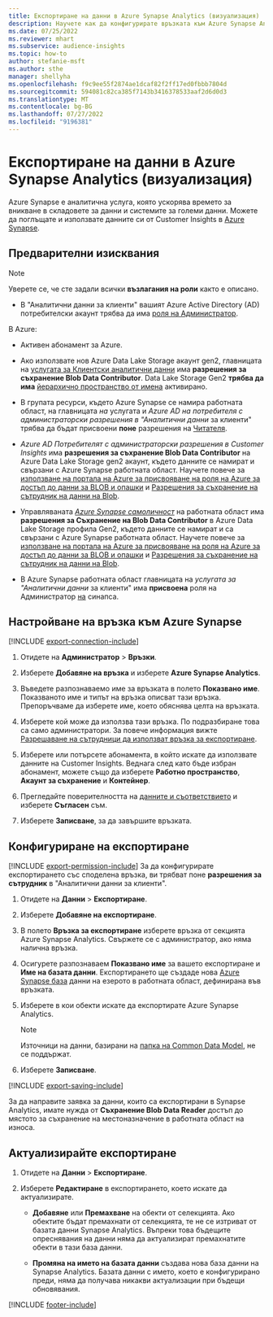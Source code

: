 ```yaml
---
title: Експортиране на данни в Azure Synapse Analytics (визуализация)
description: Научете как да конфигурирате връзката към Azure Synapse Analytics.
ms.date: 07/25/2022
ms.reviewer: mhart
ms.subservice: audience-insights
ms.topic: how-to
author: stefanie-msft
ms.author: sthe
manager: shellyha
ms.openlocfilehash: f9c9ee55f2874ae1dcaf82f2ff17ed0fbbb7804d
ms.sourcegitcommit: 594081c82ca385f7143b3416378533aaf2d6d0d3
ms.translationtype: MT
ms.contentlocale: bg-BG
ms.lasthandoff: 07/27/2022
ms.locfileid: "9196381"
---
```

# <a name="export-data-to-azure-synapse-analytics-preview"></a>Експортиране на данни в Azure Synapse Analytics (визуализация)

Azure Synapse е аналитична услуга, която ускорява времето за вникване в складовете за данни и системите за големи данни. Можете да поглъщате и използвате данните си от Customer Insights в [Azure Synapse](/azure/synapse-analytics/overview-what-is).

## <a name="prerequisites"></a>Предварителни изисквания

> [!NOTE]
> Уверете се, че сте задали всички **възлагания на роли** както е описано.

- В "Аналитични данни за клиенти" вашият Azure Active Directory (AD) потребителски акаунт трябва да има [роля на Администратор](permissions.md#assign-roles-and-permissions).

В Azure:

- Активен абонамент за Azure.

- Ако използвате нов Azure Data Lake Storage акаунт gen2, главницата на [услугата за Клиентски аналитични данни](connect-service-principal.md) има **разрешения за съхранение Blob Data Contributor**. Data Lake Storage Gen2 **трябва да има** [ йерархично пространство от имена](/azure/storage/blobs/data-lake-storage-namespace) активирано.

- В групата ресурси, където Azure Synapse се намира работната област, на главницата *на* услугата и *Azure AD на потребителя с администраторски разрешения в "Аналитични данни* за клиенти" трябва да бъдат присвоени **поне** разрешения на [Читателя](/azure/role-based-access-control/role-assignments-portal).

- *Azure AD Потребителят с администраторски разрешения в Customer Insights* има **разрешения за съхранение Blob Data Contributor** на Azure Data Lake Storage gen2 акаунт, където данните се намират и свързани с Azure Synapse работната област. Научете повече за [използване на портала на Azure за присвояване на роля на Azure за достъп до данни за BLOB и опашки](/azure/storage/common/storage-auth-aad-rbac-portal) и [Разрешения за съхранение на сътрудник на данни на Blob](/azure/role-based-access-control/built-in-roles#storage-blob-data-contributor).

- Управляваната *[Azure Synapse самоличност](/azure/synapse-analytics/security/synapse-workspace-managed-identity)* на работната област има **разрешения за Съхранение на Blob Data Contributor** в Azure Data Lake Storage профила Gen2, където данните се намират и са свързани с Azure Synapse работната област. Научете повече за [използване на портала на Azure за присвояване на роля на Azure за достъп до данни за BLOB и опашки](/azure/storage/common/storage-auth-aad-rbac-portal) и [Разрешения за съхранение на сътрудник на данни на Blob](/azure/role-based-access-control/built-in-roles#storage-blob-data-contributor).

- В Azure Synapse работната област главницата на *услугата за "Аналитични данни* за клиенти" има **присвоена** роля на Администратор [на](/azure/synapse-analytics/security/how-to-set-up-access-control) синапса.

## <a name="set-up-connection-to-azure-synapse"></a>Настройване на връзка към Azure Synapse

[!INCLUDE [export-connection-include](includes/export-connection-admn.md)]

1. Отидете на **Администратор** > **Връзки**.

1. Изберете **Добавяне на връзка** и изберете **Azure Synapse Analytics**.

1. Въведете разпознаваемо име за връзката в полето **Показвано име**. Показваното име и типът на връзка описват тази връзка. Препоръчваме да изберете име, което обяснява целта на връзката.

1. Изберете кой може да използва тази връзка. По подразбиране това са само администратори. За повече информация вижте [Разрешаване на сътрудници да използват връзка за експортиране](connections.md#allow-contributors-to-use-a-connection-for-exports).

1. Изберете или потърсете абонамента, в който искате да използвате данните на Customer Insights. Веднага след като бъде избран абонамент, можете също да изберете **Работно пространство**, **Акаунт за съхранение** и **Контейнер**.

1. Прегледайте поверителността на [данните и съответствието](connections.md#data-privacy-and-compliance) и изберете **Съгласен** съм.

1. Изберете **Записване**, за да завършите връзката.

## <a name="configure-an-export"></a>Конфигуриране на експортиране

[!INCLUDE [export-permission-include](includes/export-permission.md)] За да конфигурирате експортирането със споделена връзка, ви трябват поне **разрешения за сътрудник** в "Аналитични данни за клиенти".

1. Отидете на **Данни** > **Експортиране**.

1. Изберете **Добавяне на експортиране**.

1. В полето **Връзка за експортиране** изберете връзка от секцията Azure Synapse Analytics. Свържете се с администратор, ако няма налична връзка.

1. Осигурете разпознаваем **Показвано име** за вашето експортиране и **Име на базата данни**. Експортирането ще създаде нова [Azure Synapse база](/azure/synapse-analytics/database-designer/concepts-lake-database) данни на езерото в работната област, дефинирана във връзката.

1. Изберете в кои обекти искате да експортирате Azure Synapse Analytics.
   > [!NOTE]
   > Източници на данни, базирани на [папка на Common Data Model](connect-common-data-model.md), не се поддържат.

1. Изберете **Записване**.

[!INCLUDE [export-saving-include](includes/export-saving.md)]

За да направите заявка за данни, които са експортирани в Synapse Analytics, имате нужда от **Съхранение Blob Data Reader** достъп до мястото за съхранение на местоназначение в работната област на износа.

## <a name="update-an-export"></a>Актуализирайте експортиране

1. Отидете на **Данни** > **Експортиране**.

1. Изберете **Редактиране** в експортирането, което искате да актуализирате.

   - **Добавяне** или **Премахване** на обекти от селекцията. Ако обектите бъдат премахнати от селекцията, те не се изтриват от базата данни Synapse Analytics. Въпреки това бъдещите опреснявания на данни няма да актуализират премахнатите обекти в тази база данни.

   - **Промяна на името на базата данни** създава нова база данни на Synapse Analytics. Базата данни с името, което е конфигурирано преди, няма да получава никакви актуализации при бъдещи обновявания.

[!INCLUDE [footer-include](includes/footer-banner.md)]
